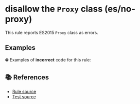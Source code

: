 # disallow the `Proxy` class (es/no-proxy)

This rule reports ES2015 `Proxy` class as errors.

## Examples

⛔ Examples of **incorrect** code for this rule:

<eslint-playground type="bad" code="/*eslint es/no-proxy: error */
let p = new Proxy(obj, hooks)
" />

## 📚 References

- [Rule source](https://github.com/mysticatea/eslint-plugin-es/blob/v1.3.0/lib/rules/no-proxy.js)
- [Test source](https://github.com/mysticatea/eslint-plugin-es/blob/v1.3.0/tests/lib/rules/no-proxy.js)
